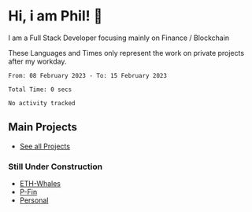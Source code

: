 # Hi, i am Phil! 👋
I am a Full Stack Developer focusing mainly on Finance / Blockchain

These Languages and Times only represent the work on private projects after my workday.
<!--START_SECTION:waka-->

```text
From: 08 February 2023 - To: 15 February 2023

Total Time: 0 secs

No activity tracked
```

<!--END_SECTION:waka-->

## Main Projects
- [See all Projects](https://www.github.com/phil-schmidtke/projects)
### Still Under Construction
- [ETH-Whales](https://www.eth-whales.com)
- [P-Fin](https://www.p-fin.de)
- [Personal](https://www.phil-schmidtke.de)
